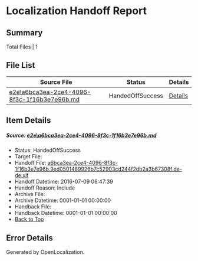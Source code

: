 # <a name='report-top'></a> Localization Handoff Report

## Summary
 Total Files | 1

## File List
 Source File | Status | Details 
 ----------- | ------ | ------- 
 [e2e\a6bca3ea-2ce4-4096-8f3c-1f16b3e7e96b.md](https://github.com/OpenLocalizationTestOrg/oltest/blob/18525a80ef5998aeb9c6d8236df666525f4b47dc/e2e/a6bca3ea-2ce4-4096-8f3c-1f16b3e7e96b.md) | HandedOffSuccess | [Details](#9cd73c2bcab6036103263a92be6da62a28fc3d6e2)

## Item Details
##### <a name='9cd73c2bcab6036103263a92be6da62a28fc3d6e2'></a> Source: [e2e\a6bca3ea-2ce4-4096-8f3c-1f16b3e7e96b.md](https://github.com/OpenLocalizationTestOrg/oltest/blob/18525a80ef5998aeb9c6d8236df666525f4b47dc/e2e/a6bca3ea-2ce4-4096-8f3c-1f16b3e7e96b.md)
* Status: HandedOffSuccess
* Target File: 
* Handoff File: [a6bca3ea-2ce4-4096-8f3c-1f16b3e7e96b.9ed0501489926b7c52903cd244f2db2a3b67308f.de-de.xlf](https://github.com/OpenLocalizationTestOrg/olhandoff-e2e/blob/a03b9a8412ece658954fe26d8043d406e0cd9502/ol-handoff/OpenLocalizationTestOrg/oltest-dede-fly/ci/ht/a6bca3ea-2ce4-4096-8f3c-1f16b3e7e96b.9ed0501489926b7c52903cd244f2db2a3b67308f.de-de.xlf)
* Handoff Datetime: 2016-07-09 06:47:39
* Handoff Reason: Include
* Archive File: 
* Archive Datetime: 0001-01-01 00:00:00
* Handback File: 
* Handback Datetime: 0001-01-01 00:00:00
* [Back to Top](#report-top)


## Error Details

Generated by OpenLocalization.
